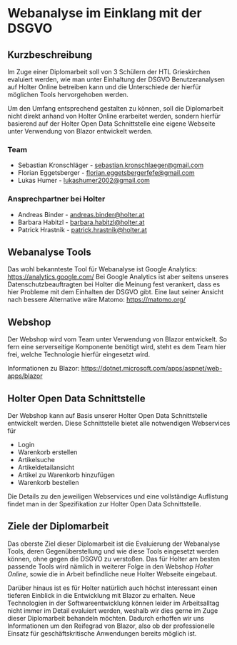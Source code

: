 # Webanalyse im Einklang mit der DSGVO

## Kurzbeschreibung

Im Zuge einer Diplomarbeit soll von 3 Schülern der HTL Grieskirchen evaluiert werden, wie man unter Einhaltung der DSGVO Benutzeranalysen auf Holter Online betreiben kann und die Unterschiede der hierfür möglichen Tools hervorgehoben werden.

Um den Umfang entsprechend gestalten zu können, soll die Diplomarbeit nicht direkt anhand von Holter Online erarbeitet werden, sondern hierfür basierend auf der Holter Open Data Schnittstelle eine eigene Webseite unter Verwendung von Blazor entwickelt werden.

### Team

* Sebastian Kronschläger - sebastian.kronschlaeger@gmail.com
* Florian Eggetsberger - florian.eggetsbergerfefe@gmail.com
* Lukas Humer - lukashumer2002@gmail.com

### Ansprechpartner bei Holter

* Andreas Binder - andreas.binder@holter.at
* Barbara Habitzl - barbara.habitzl@holter.at
* Patrick Hrastnik - patrick.hrastnik@holter.at

## Webanalyse Tools

Das wohl bekannteste Tool für Webanalyse ist Google Analytics: https://analytics.google.com/
Bei Google Analytics ist aber seitens unseres Datenschutzbeauftragten bei Holter die Meinung fest verankert, dass es hier Probleme mit dem Einhalten der DSGVO gibt. Eine laut seiner Ansicht nach bessere Alternative wäre Matomo: https://matomo.org/

## Webshop

Der Webshop wird vom Team unter Verwendung von Blazor entwickelt. So fern eine serverseitige Komponente benötigt wird, steht es dem Team hier frei, welche Technologie hierfür eingesetzt wird.

Informationen zu Blazor: https://dotnet.microsoft.com/apps/aspnet/web-apps/blazor

## Holter Open Data Schnittstelle

Der Webshop kann auf Basis unserer Holter Open Data Schnittstelle entwickelt werden. Diese Schnittstelle bietet alle notwendigen Webservices für

* Login
* Warenkorb erstellen
* Artikelsuche
* Artikeldetailansicht
* Artikel zu Warenkorb hinzufügen
* Warenkorb bestellen

Die Details zu den jeweiligen Webservices und eine vollständige Auflistung findet man in der Spezifikation zur Holter Open Data Schnittstelle.

## Ziele der Diplomarbeit

Das oberste Ziel dieser Diplomarbeit ist die Evaluierung der Webanalyse Tools, deren Gegenüberstellung und wie diese Tools eingesetzt werden können, ohne gegen die DSGVO zu verstoßen. Das für Holter am besten passende Tools wird nämlich in weiterer Folge in den Webshop *Holter Online*, sowie die in Arbeit befindliche neue Holter Webseite eingebaut.

Darüber hinaus ist es für Holter natürlich auch höchst interessant einen tieferen Einblick in die Entwicklung mit Blazor zu erhalten. Neue Technologien in der Softwareentwicklung können leider im Arbeitsalltag nicht immer im Detail evaluiert werden, weshalb wir dies gerne im Zuge dieser Diplomarbeit behandeln möchten. Dadurch erhoffen wir uns Informationen um den Reifegrad von Blazor, also ob der professionelle Einsatz für geschäftskritische Anwendungen bereits möglich ist.